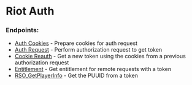 # Riot Auth

### Endpoints:
 - [Auth Cookies](POST%20Auth%20Cookies.md) - Prepare cookies for auth request
 - [Auth Request](PUT%20Auth%20Request.md) - Perform authorization request to get token  
 - [Cookie Reauth](GET%20Cookie%20Reauth.md) - Get a new token using the cookies from a previous authorization request  
 - [Entitlement](POST%20Entitlement.md) - Get entitlement for remote requests with a token
 - [RSO_GetPlayerInfo](GET%20RSO_GetPlayerInfo.md) - Get the PUUID from a token

